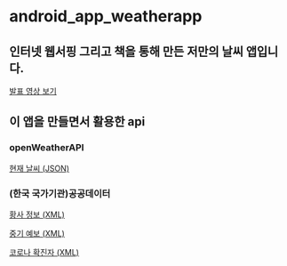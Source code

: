 # android_app_weatherapp

<h2>인터넷 웹서핑 그리고 책을 통해 만든 저만의 날씨 앱입니다.</h2>

<A href="https://youtu.be/4ReqQ-fAB8I"> 발표 영상 보기 </A>
<br>

<h2>이 앱을 만들면서 활용한 api</h2>
<h3>openWeatherAPI</h3>
<A href="https://openweathermap.org/"> 현재 날씨 (JSON) </A>
<br>

<h3>(한국 국가기관)공공데이터</h3>
<A href="https://www.data.go.kr/tcs/dss/selectApiDataDetailView.do?publicDataPk=15016368"> 황사 정보 (XML) </A> 
<br>

<A href="https://www.data.go.kr/tcs/dss/selectApiDataDetailView.do?publicDataPk=15059468"> 중기 예보 (XML) </A> 
<br>

<A href="https://www.data.go.kr/tcs/dss/selectApiDataDetailView.do?publicDataPk=15043378"> 코로나 확진자 (XML) </A> 
<br>
